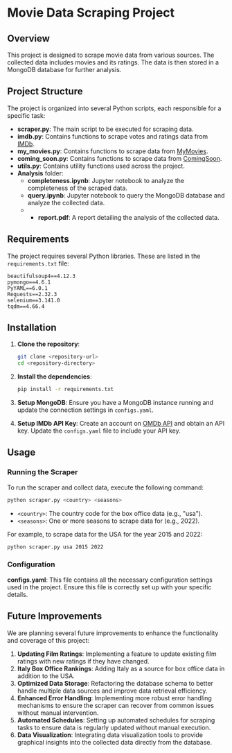 
# Movie Data Scraping Project

## Overview

This project is designed to scrape movie data from various sources. The collected data includes movies and its ratings. The data is then stored in a MongoDB database for further analysis.

## Project Structure

The project is organized into several Python scripts, each responsible for a specific task:

- **scraper.py**: The main script to be executed for scraping data.
- **imdb.py**: Contains functions to scrape votes and ratings data from [IMDb](https://www.imdb.com/).
- **my_movies.py**: Contains functions to scrape data from [MyMovies](https://www.mymovies.it/).
- **coming_soon.py**: Contains functions to scrape data from [ComingSoon](https://www.comingsoon.it/).
- **utils.py**: Contains utility functions used across the project.
- **Analysis** folder:
  - **completeness.ipynb**: Jupyter notebook to analyze the completeness of the scraped data.
  - **query.ipynb**: Jupyter notebook to query the MongoDB database and analyze the collected data.
  - - **report.pdf**: A report detailing the analysis of the collected data.

## Requirements

The project requires several Python libraries. These are listed in the `requirements.txt` file:

```
beautifulsoup4==4.12.3
pymongo==4.6.1
PyYAML==6.0.1
Requests==2.32.3
selenium==3.141.0
tqdm==4.66.4
```

## Installation

1. **Clone the repository**:
    ```sh
    git clone <repository-url>
    cd <repository-directory>
    ```

2. **Install the dependencies**:
    ```sh
    pip install -r requirements.txt
    ```

3. **Setup MongoDB**:
    Ensure you have a MongoDB instance running and update the connection settings in `configs.yaml`.

4. **Setup IMDb API Key**:
    Create an account on [OMDb API](https://www.omdbapi.com/) and obtain an API key. Update the `configs.yaml` file to include your API key.

## Usage

### Running the Scraper

To run the scraper and collect data, execute the following command:

```sh
python scraper.py <country> <seasons>
```

- `<country>`: The country code for the box office data (e.g., "usa").
- `<seasons>`: One or more seasons to scrape data for (e.g., 2022).

For example, to scrape data for the USA for the year 2015 and 2022:

```sh
python scraper.py usa 2015 2022
```

### Configuration

**configs.yaml**: This file contains all the necessary configuration settings used in the project. Ensure this file is correctly set up with your specific details.

## Future Improvements

We are planning several future improvements to enhance the functionality and coverage of this project:

1. **Updating Film Ratings**: Implementing a feature to update existing film ratings with new ratings if they have changed.
2. **Italy Box Office Rankings**: Adding Italy as a source for box office data in addition to the USA.
3. **Optimized Data Storage**: Refactoring the database schema to better handle multiple data sources and improve data retrieval efficiency.
4. **Enhanced Error Handling**: Implementing more robust error handling mechanisms to ensure the scraper can recover from common issues without manual intervention.
5. **Automated Schedules**: Setting up automated schedules for scraping tasks to ensure data is regularly updated without manual execution.
6. **Data Visualization**: Integrating data visualization tools to provide graphical insights into the collected data directly from the database.
